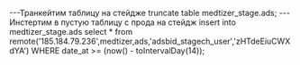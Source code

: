 ---Транкейтим таблицу на стейдже
truncate table medtizer_stage.ads;
---Инстертим в пустую таблицу с прода на стейдж
insert into medtizer_stage.ads select * from remote('185.184.79.236',medtizer,ads,'adsbid_stagech_user','zHTdeEiuCWXdYA') WHERE date_at >= (now() - toIntervalDay(14));